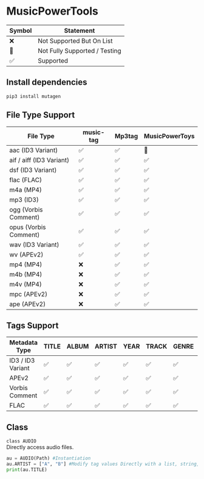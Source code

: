 # MusicPowerTools
|Symbol|Statement|
|---|---|
|:x:|Not Supported But On List|
|🔘|Not Fully Supported / Testing|
|:white_check_mark:|Supported|

## Install dependencies
`pip3 install mutagen`

## File Type Support
|File Type|music-tag|Mp3tag|MusicPowerToys|
|---|---|---|---|
|aac (ID3 Variant)|:white_check_mark:|:white_check_mark:|🔘|
|aif / aiff (ID3 Variant)|:white_check_mark:|:white_check_mark:|:white_check_mark:|
|dsf (ID3 Variant)|:white_check_mark:|:white_check_mark:|:white_check_mark:|
|flac (FLAC)|:white_check_mark:|:white_check_mark:|:white_check_mark:|
|m4a (MP4)|:white_check_mark:|:white_check_mark:|:white_check_mark:|
|mp3 (ID3)|:white_check_mark:|:white_check_mark:|:white_check_mark:|
|ogg (Vorbis Comment)|:white_check_mark:|:white_check_mark:|:white_check_mark:|
|opus (Vorbis Comment)|:white_check_mark:|:white_check_mark:|:white_check_mark:|
|wav (ID3 Variant)|:white_check_mark:|:white_check_mark:|:white_check_mark:|
|wv (APEv2)|:white_check_mark:|:white_check_mark:|:white_check_mark:|
|mp4 (MP4)|:x:|:white_check_mark:|:white_check_mark:|
|m4b (MP4)|:x:|:white_check_mark:|:white_check_mark:|
|m4v (MP4)|:x:|:white_check_mark:|:white_check_mark:|
|mpc (APEv2)|:x:|:white_check_mark:|:white_check_mark:|
|ape (APEv2)|:x:|:white_check_mark:|:white_check_mark:|

## Tags Support
|Metadata Type|TITLE|ALBUM|ARTIST|YEAR|TRACK|GENRE|COMMENT|ALBUMARTIST|COMPOSER|DISCNUMBER|LYRICS|
|---|---|---|---|---|---|---|---|---|---|---|---|
|ID3 / ID3 Variant|:white_check_mark:|:white_check_mark:|:white_check_mark:|:white_check_mark:|:white_check_mark:|:white_check_mark:|:white_check_mark:|:white_check_mark:|:white_check_mark:|:white_check_mark:|:white_check_mark:|
|APEv2|:white_check_mark:|:white_check_mark:|:white_check_mark:|:white_check_mark:|:white_check_mark:|:white_check_mark:|:white_check_mark:|:white_check_mark:|:white_check_mark:|:white_check_mark:|:white_check_mark:|
|Vorbis Comment|:white_check_mark:|:white_check_mark:|:white_check_mark:|:white_check_mark:|:white_check_mark:|:white_check_mark:|:white_check_mark:|:white_check_mark:|:white_check_mark:|:white_check_mark:|:white_check_mark:|
|FLAC|:white_check_mark:|:white_check_mark:|:white_check_mark:|:white_check_mark:|:white_check_mark:|:white_check_mark:|:white_check_mark:|:white_check_mark:|:white_check_mark:|:white_check_mark:|:white_check_mark:|

## Class
`class AUDIO`  
Directly access audio files.
```Python
au = AUDIO(Path) #Instantiation
au.ARTIST = ["A", "B"] #Modify tag values Directly with a list, string, and int
print(au.TITLE)
```

<!-- `class EAUDIO`  
Subclass of `AUDIO` -->